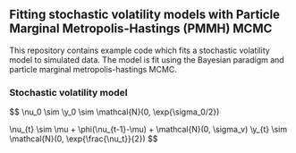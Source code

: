 ## Fitting stochastic volatility models with Particle Marginal Metropolis-Hastings (PMMH) MCMC
This repository contains example code which fits a stochastic volatility model to simulated data.
The model is fit using the Bayesian paradigm and particle marginal metropolis-hastings MCMC.

### Stochastic volatility model
$$
\\nu_0 \\sim
\\y_0 \\sim \\mathcal{N}(0, \exp{\\sigma_0/2})

\\nu_{t} \\sim \\mu + \\phi(\\nu_{t-1}-\\mu) + \\mathcal{N}(0, \\sigma_v)
\\y_{t} \\sim \\mathcal{N}(0, \\exp{\\frac{\\nu_t}}{2})
$$
